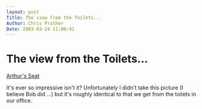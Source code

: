 ```yaml
---
layout: post
Title: The view from the Toilets...  
Author: Chris Prather
Date: 2003-03-24 11:00:41
---
```


# The view from the Toilets...
<a href="http://www.prather.org/images/18_02_03_seat.html" onclick="window.open('http://www.prather.org/images/18_02_03_seat.html','popup','width=740,height=555,scrollbars=no,resizable=no,toolbar=no,directories=no,location=no,menubar=no,status=no,left=0,top=0'); return false">Arthur's Seat</a>

It's ever so impressive isn't it? Unfortunately I didn't take this picture (I believe Bob did ...) but it's roughly identical to that we get from the toilets in our office. 


